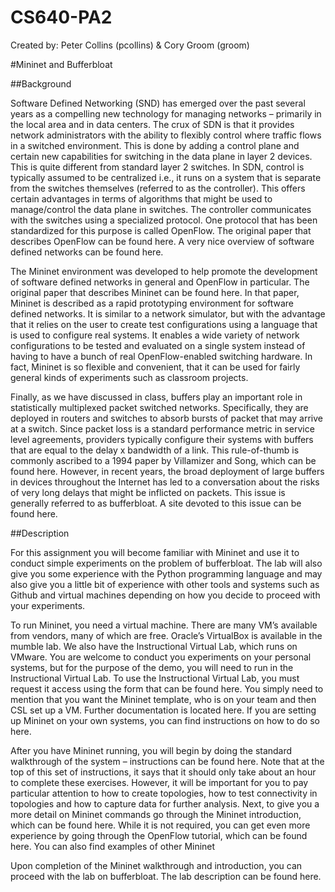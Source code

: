 CS640-PA2
=========

Created by: Peter Collins (pcollins) & Cory Groom (groom)

#Mininet and Bufferbloat

##Background

Software Defined Networking (SND) has emerged over the past several years as a compelling new technology for managing networks – primarily in the local area and in data centers.  The crux of SDN is that it provides network administrators with the ability to flexibly control where traffic flows in a switched environment.  This is done by adding a control plane and certain new capabilities for switching in the data plane in layer 2 devices.  This is quite different from standard layer 2 switches.  In SDN, control is typically assumed to be centralized i.e., it runs on a system that is separate from the switches themselves (referred to as the controller).  This offers certain advantages in terms of algorithms that might be used to manage/control the data plane in switches.  The controller communicates with the switches using a specialized protocol.  One protocol that has been standardized for this purpose is called OpenFlow.  The original paper that describes OpenFlow can be found here.  A very nice overview of software defined networks can be found here. 

The Mininet environment was developed to help promote the development of software defined networks in general and OpenFlow in particular.  The original paper that describes Mininet can be found here.  In that paper, Mininet is described as a rapid prototyping environment for software defined networks.  It is similar to a network simulator, but with the advantage that it relies on the user to create test configurations using a language that is used to configure real systems.  It enables a wide variety of network configurations to be tested and evaluated on a single system instead of having to have a bunch of real OpenFlow-enabled switching hardware.  In fact, Mininet is so flexible and convenient, that it can be used for fairly general kinds of experiments such as classroom projects.

Finally, as we have discussed in class, buffers play an important role in statistically multiplexed packet switched networks.  Specifically, they are deployed in routers and switches to absorb bursts of packet that may arrive at a switch.  Since packet loss is a standard performance metric in service level agreements, providers typically configure their systems with buffers that are equal to the delay x bandwidth of a link.  This rule-of-thumb is commonly ascribed to a 1994 paper by Villamizer and Song, which can be found here.  However, in recent years, the broad deployment of large buffers in devices throughout the Internet has led to a conversation about the risks of very long delays that might be inflicted on packets.  This issue is generally referred to as bufferbloat.  A site devoted to this issue can be found here. 

##Description

For this assignment you will become familiar with Mininet and use it to conduct simple experiments on the problem of bufferbloat.  The lab will also give you some experience with the Python programming language and may also give you a little bit of experience with other tools and systems such as Github and virtual machines depending on how you decide to proceed with your experiments.

To run Mininet, you need a virtual machine.  There are many VM’s available from vendors, many of which are free.  Oracle’s VirtualBox is available in the mumble lab.  We also have the Instructional Virtual Lab, which runs on VMware.  You are welcome to conduct you experiments on your personal systems, but for the purpose of the demo, you will need to run in the Instructional Virtual Lab.
To use the Instructional Virtual Lab, you must request it access using the form that can be found here. You simply need to mention that you want the Mininet template, who is on your team and then CSL set up a VM.  Further documentation is located here.   If you are setting up Mininet on your own systems, you can find instructions on how to do so here.
 
After you have Mininet running, you will begin by doing the standard walkthrough of the system – instructions can be found here.  Note that at the top of this set of instructions, it says that it should only take about an hour to complete these exercises.  However, it will be important for you to pay particular attention to how to create topologies, how to test connectivity in topologies and how to capture data for further analysis.  Next, to give you a more detail on Mininet commands go through the Mininet introduction, which can be found here.   While it is not required, you can get even more experience by going through the OpenFlow tutorial, which can be found here.  You can also find examples of other Mininet
 
Upon completion of the Mininet walkthrough and introduction, you can proceed with the lab on bufferbloat.  The lab description can be found here.
